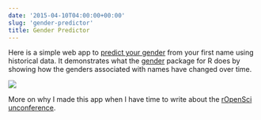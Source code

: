 ```yaml
---
date: '2015-04-10T04:00:00+00:00'
slug: 'gender-predictor'
title: Gender Predictor
---
```


Here is a simple web app to [predict your gender](http://apps.lincolnmullen.com/gender-predictor/) from your first name using historical data. It demonstrates what the [gender](https://github.com/ropensci/gender) package for R does by showing how the genders associated with names have changed over time.

[![](/figures/gender-predictor/screenshot.png)](http://apps.lincolnmullen.com/gender-predictor/)

More on why I made this app when I have time to write about the [rOpenSci unconference](http://unconf.ropensci.org/).
